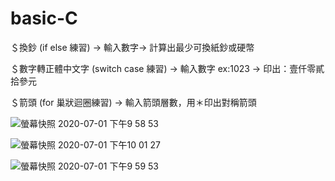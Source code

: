 # basic-C

＄換鈔 (if else 練習) -> 輸入數字-> 計算出最少可換紙鈔或硬幣

＄數字轉正體中文字 (switch case 練習) -> 輸入數字 ex:1023 -> 印出：壹仟零貳拾參元

＄箭頭 (for 巢狀迴圈練習) -> 輸入箭頭層數，用＊印出對稱箭頭

![螢幕快照 2020-07-01 下午9 58 53](https://user-images.githubusercontent.com/66729413/86253093-a3035c00-bbe6-11ea-9283-b4e2f128885a.png)

![螢幕快照 2020-07-01 下午10 01 27](https://user-images.githubusercontent.com/66729413/86253148-b57d9580-bbe6-11ea-9205-d72f0764528b.png)

![螢幕快照 2020-07-01 下午9 59 53](https://user-images.githubusercontent.com/66729413/86253024-8bc46e80-bbe6-11ea-9947-bf2be06707d1.png)

